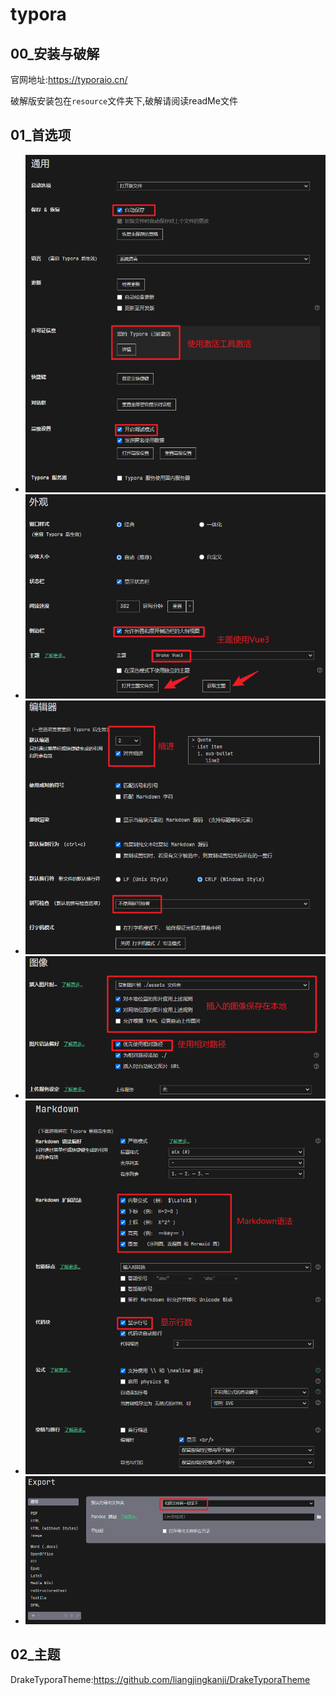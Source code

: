 # typora

## 00_安装与破解

官网地址:https://typoraio.cn/

破解版安装包在`resource`文件夹下,破解请阅读readMe文件

## 01_首选项

- ![image-20230303195704441](./assets/image-20230303195704441.png)
- ![image-20230303195716589](./assets/image-20230303195716589.png)
- ![image-20230303200127007](./assets/image-20230303200127007.png)
- ![image-20230303200132345](./assets/image-20230303200132345.png)
- ![image-20230303200136727](./assets/image-20230303200136727.png)
- ![image-20230303200305392](./assets/image-20230303200305392.png)

## 02_主题

DrakeTyporaTheme:https://github.com/liangjingkanji/DrakeTyporaTheme